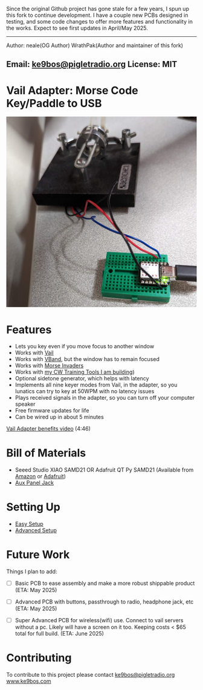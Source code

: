 Since the original Github project has gone stale for a few years, I spun up this fork to continue development. I have a couple new PCBs designed in testing, and some code changes to offer more features and functionality in the works. Expect to see first updates in April/May 2025. 

---
Author: neale(OG Author)
        WrathPak(Author and maintainer of this fork)
        
Email: ke9bos@pigletradio.org
License: MIT
---

# Vail Adapter: Morse Code Key/Paddle to USB

![Vail adapter, assembled and connected](doc/vail-adapter-v2.jpg)


# Features

* Lets you key even if you move focus to another window
* Works with [Vail](https://vail.woozle.org/)
* Works with [VBand](https://hamradio.solutions/vband/), but the window has to remain focused
* Works with [Morse Invaders]([https://vail.woozle.org/](https://www.morseinvaders.com/))
* Works with [my CW Training Tools I am building]([https://www.ke9bos.com))
* Optional sidetone generator, which helps with latency
* Implements all nine keyer modes from Vail, in the adapter, so you lunatics can try to key at 50WPM with no latency issues
* Plays received signals in the adapter, so you can turn off your computer speaker
* Free firmware updates for life
* Can be wired up in about 5 minutes

[Vail Adapter benefits video](https://www.youtube.com/watch?v=XQ-mwdyLkOY) (4:46)

# Bill of Materials
* Seeed Studio XIAO SAMD21 OR Adafruit QT Py SAMD21 (Available from [Amazon](https://www.amazon.com/gp/product/B08CN5YSQF?smid=A2OY3Y9CEYQQ5W) or [Adafruit](https://www.adafruit.com/product/4600))
* [Aux Panel Jack]([https://www.amazon.com/Uxcell-a12062600ux0366-Female-Stereo-Connector/dp/B008SNZUYC?sr=8-7](https://www.amazon.com/Nine-3-5mm-Stereo-Panel-Connector/dp/B01C3RFHDC/ref=sr_1_4?crid=URVPKE43F77D&dib=eyJ2IjoiMSJ9.B58LyYULxzFYUo_WJE2nEjNS2Z3YjIfRcRHn8HQ9Jv9yND157W0-36FbPw1xIYAQMXnVbLTcFdmtEkPruCCWYlgQ8EgDtu8UAL2cIdJBgkfj2ZdozXo6bn5qPHr74AomDW_bn-WK6MIjSMMtqWfQDkMZ4hR0vI_uzTz6V4XCwCF9NKBxfEgCmRjP_f7KpIzVw901y4a2YXizo8eggvmYtjIZh4qn9MV5Oth0kdtLDIk._sryMt1-1Sn5UYHC3x_6TLEBeFGwAxUOcQtoEGB2Fzg&dib_tag=se&keywords=aux+panel+jack&qid=1744916599&sprefix=aux+panel+jac%2Caps%2C124&sr=8-4))

# Setting Up

* [Easy Setup](doc/easy-install.md)
* [Advanced Setup](doc/advanced-install.md)


# Future Work

Things I plan to add:

* [ ] Basic PCB to ease assembly and make a more robust shippable product (ETA: May 2025)
* [ ] Advanced PCB with buttons, passthrough to radio, headphone jack, etc (ETA: May 2025)
* [ ] Super Advanced PCB for wireless(wifi) use. Connect to vail servers without a pc. Likely will have a screen on it too. Keeping costs < $65 total for full build. (ETA: June 2025)



# Contributing
To contribute to this project please contact ke9bos@pigletradio.org
www.ke9bos.com



